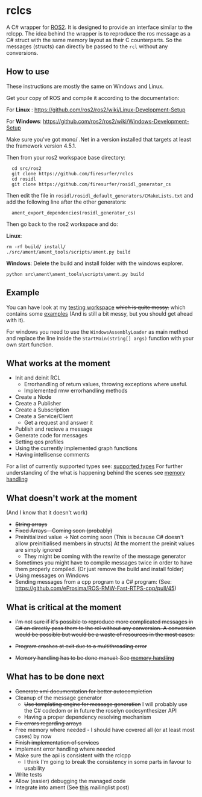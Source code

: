 # rclcs

A C# wrapper for [ROS2](https://github.com/ros2). It is designed to provide an interface similar to the rclcpp.
The idea behind the wrapper is to reproduce the ros message as a C# struct with the same memory layout as their C counterparts.
So the messages (structs) can directly be passed to the `rcl` without any conversions. 

## How to use

These instructions are mostly the same on Windows and Linux. 

Get your copy of ROS and compile it according to the documentation:

For __Linux__ : https://github.com/ros2/ros2/wiki/Linux-Development-Setup

For __Windows__: https://github.com/ros2/ros2/wiki/Windows-Development-Setup

Make sure you've got mono/ .Net in a version installed that targets at least the framework version 4.5.1.

Then from your ros2 workspace base directory:
```
  cd src/ros2
  git clone https://github.com/firesurfer/rclcs
  cd rosidl
  git clone https://github.com/firesurfer/rosidl_generator_cs
```
Then edit the file in `rosidl/rosidl_default_generators/CMakeLists.txt` and add the following line after the other generators:
```
  ament_export_dependencies(rosidl_generator_cs)
```

Then go back to the ros2 workspace and do:

__Linux__:
```
rm -rf build/ install/
./src/ament/ament_tools/scripts/ament.py build

``` 

__Windows__:
Delete the build and install folder with the windows explorer.

```
python src\ament\ament_tools\scripts\ament.py build
```



## Example

You can have look at my [testing workspace](https://github.com/firesurfer/rclcs_testing_ws) ~~which is quite messy.~~ which contains some [examples](https://github.com/firesurfer/rclcs_testing_ws/tree/master/src/test_cs/test_cs/Examples) (And is still a bit messy, but you should get ahead with it).

For windows you need to use the `WindowsAssemblyLoader` as main method and replace the line inside the `StartMain(string[] args)` function with your own start function.


## What works at the moment

* Init and deinit RCL
	* Errorhandling of return values, throwing exceptions where useful.
	* Implemented rmw errorhandling methods
* Create a Node
* Create a Publisher
* Create a Subscription
* Create a Service/Client
	* Get a request and answer it
* Publish and recieve a  message 
* Generate code for messages 
* Setting qos profiles
* Using the currently implemented graph functions
* Having intellisense comments

For a list of currently supported types see: [supported types](doc/SupportedTypes.md)
For further understanding of the what is happening behind the scenes see [memory handling](/doc/MemoryHandling.md)

## What doesn't work at the moment
(And I know that it doesn't work)

* ~~String arrays~~
* ~~Fixed Arrays - Coming soon (probably)~~
* Preinitialized value -> Not coming soon (This is because C# doesn't allow preinitialised members in structs) At the moment the preinit values are simply ignored
	* They might be coming with the rewrite of the message generator
* Sometimes you might have to compile messages twice in order to have them properly compiled. (Or just remove the build and install folder)
* Using messages on Windows
* Sending messages from a cpp program to a C# program: (See: https://github.com/eProsima/ROS-RMW-Fast-RTPS-cpp/pull/45) 

## What is critical at the moment

* ~~I'm not sure if it's possible to reproduce more complicated messages in C# an directly pass them to the rcl without any conversion. A conversion would be possible but would be a waste of resources in the most cases.~~

* ~~Program crashes at exit due to a multithreading error~~ 
* ~~Memory handling has to be done manual: See [memory handling](/doc/MemoryHandling.md)~~

## What has to be done next

* ~~Generate xml documentation for better autocompletion~~
* Cleanup of the message generator
   * ~~Use templating engine for message generation~~ I will probably use the C# codedom or in future the roselyn codesynthesizer API
   * Having a proper dependency resolving mechanism
* ~~Fix errors regarding arrays~~
* Free memory where needed - I should have covered all (or at least most cases) by now
* ~~Finish implementation of services~~
* Implement error handling where needed
* Make sure the api is consistent with the rclcpp
	* I think I'm going to break the consistency in some parts in favour to usability
* Write tests
* Allow (easier) debugging the managed code
* Integrate into ament (See [this](https://groups.google.com/d/msg/ros-sig-ng-ros/MN_N_SunrjA/wuEUYOXxEwAJ) mailinglist post)



